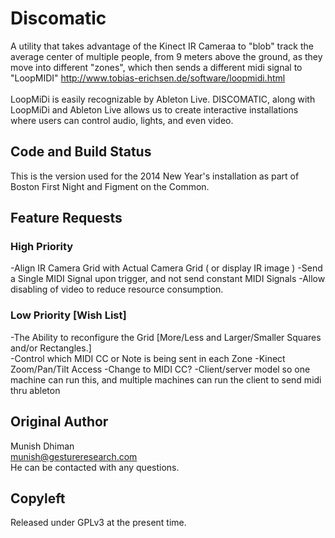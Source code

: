 # Discomatic 

A utility that takes advantage of the Kinect IR Cameraa to "blob" track the average center of multiple people, from 9 meters above the ground, as they move into different "zones", which then sends a different midi signal to "LoopMIDI" http://www.tobias-erichsen.de/software/loopmidi.html
<br>
<br>LoopMiDi is easily recognizable by Ableton Live.  DISCOMATIC, along with LoopMiDi and Ableton Live allows us to create interactive installations where users can control audio, lights, and even video.

## Code and Build Status

This is the version used for the 2014 New Year's installation as part of Boston First Night and Figment on the Common.

## Feature Requests

### High Priority
-Align IR Camera Grid with Actual Camera Grid ( or display IR image )
-Send a Single MIDI Signal upon trigger, and not send constant MIDI Signals
-Allow disabling of video to reduce resource consumption.

### Low Priority [Wish List]
-The Ability to reconfigure the Grid [More/Less and Larger/Smaller Squares and/or Rectangles.]<br>
-Control which MIDI CC or Note is being sent in each Zone
-Kinect Zoom/Pan/Tilt Access
-Change to MIDI CC?
-Client/server model so one machine can run this, and multiple machines can run the client to send midi thru ableton

## Original Author
Munish Dhiman<br>
munish@gestureresearch.com<br>
He can be contacted with any questions.<br>

## Copyleft
Released under GPLv3 at the present time.
